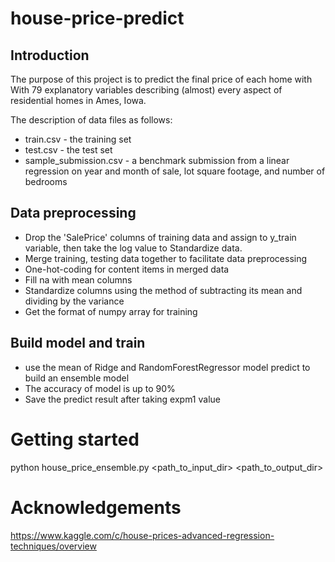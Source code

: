 # house-price-predict
## Introduction
The purpose of this project is to predict the final price of each home with With 79 explanatory variables describing (almost) every aspect of residential homes in Ames, Iowa.

The description of data files as follows:
* train.csv - the training set
* test.csv - the test set
* sample_submission.csv - a benchmark submission from a linear regression on year and month of sale, lot square footage, and number of bedrooms

## Data preprocessing
* Drop the 'SalePrice' columns of training data and assign to y_train variable, then take the log value to Standardize data.
* Merge training, testing data together to facilitate data preprocessing
* One-hot-coding for content items in merged data
* Fill na with mean columns
* Standardize columns using the method of subtracting its mean and dividing by the variance
* Get the format of numpy array for training

## Build model and train
* use the mean of Ridge and RandomForestRegressor model predict to build an ensemble model
* The accuracy of model is up to 90%
* Save the predict result after taking expm1 value

# Getting started
python house_price_ensemble.py <path_to_input_dir> <path_to_output_dir>

# Acknowledgements
https://www.kaggle.com/c/house-prices-advanced-regression-techniques/overview
